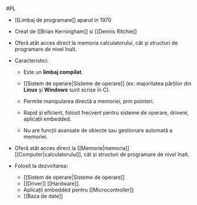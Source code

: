 #PL 

- [[Limbaj de programare]] aparut in 1970
- Creat de [[Brian Kerningham]] si [[Dennis Ritchie]]

- Oferă atât acces direct la memoria calculatorului, cât și structuri de programare de nivel înalt.
- Caracteristici:

	- Este un **limbaj compilat**.

	- [[Sistem de operare|Sisteme de operare]] (ex: majoritatea părților din **Linux** și **Windows** sunt scrise în C).

    
	- Permite manipularea directă a memoriei, prin pointeri.
    
	- Rapid și eficient, folosit frecvent pentru sisteme de operare, drivere, aplicații embedded.
    
	- Nu are funcții avansate de obiecte sau gestionare automată a memoriei.

- Oferă atât acces direct la [[Memorie|memoria]] [[Computer|calculatorului]], cât și structuri de programare de nivel înalt.
- Folosit la dezvoltarea:
	- [[Sistem de operare|Sisteme de operare]]
	- [[Driver]] [[Hardware]].
	- Aplicații embedded pentru [[Microcontroller]]
	- [[Baza de date]]


